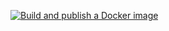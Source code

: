 [![Build and publish a Docker image](https://github.com/Vatsalmadhur/AIcademia/actions/workflows/docker-build.yml/badge.svg)](https://github.com/Vatsalmadhur/AIcademia/actions/workflows/docker-build.yml)
